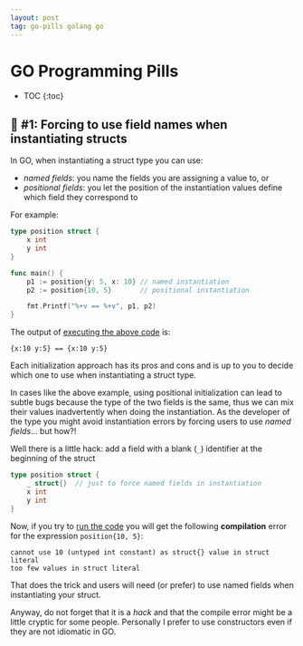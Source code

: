 ```yaml
---
layout: post
tag: go-pills golang go
---
```

# GO Programming Pills

* TOC
{:toc}

## :pill: #1: Forcing to use field names when instantiating structs

In GO, when instantiating a struct type you can use:
* _named fields_:  you name the fields you are assigning a value to, or
* _positional fields_: you let the position of the instantiation values define which field they correspond to

For example:

```go
type position struct {
	x int
	y int
}

func main() {
	p1 := position{y: 5, x: 10} // named instantiation
	p2 := position{10, 5}       // positional instantiation

	fmt.Printf("%+v == %+v", p1, p2)
}
```

The output of [executing the above code](https://go.dev/play/p/W6WWNrVgaJB) is:

```
{x:10 y:5} == {x:10 y:5}
```

Each initialization approach has its pros and cons and is up to you to decide which one to use when instantiating a struct type.

In cases like the above example, using positional initialization can lead to subtle bugs because the type of the two fields is the same, thus we can mix their values inadvertently when doing the instantiation.
As the developer of the type you might avoid instantiation errors by forcing users to use _named fields_... but how?!

Well there is a little hack: add a field with a blank (`_`) identifier at the beginning of the struct

```go
type position struct {
	_ struct{}  // just to force named fields in instantiation
	x int
	y int
}
```

Now, if you try to [run the code](https://go.dev/play/p/MXaGWWNxqMw) you will get the following **compilation** error for the expression `position{10, 5}`:

```
cannot use 10 (untyped int constant) as struct{} value in struct literal
too few values in struct literal
```

That does the trick and users will need (or prefer) to use named fields when instantiating your struct.

Anyway, do not forget that it is a _hack_ and that the compile error might be a little cryptic for some people.
Personally I prefer to use constructors even if they are not idiomatic in GO.
